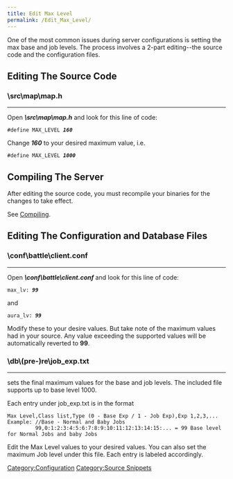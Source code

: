 ```yaml
---
title: Edit Max Level
permalink: /Edit_Max_Level/
---
```


One of the most common issues during server configurations is setting the max base and job levels. The process involves a 2-part editing--the source code and the configuration files.

Editing The Source Code
-----------------------

### \\src\\map\\map.h

------------------------------------------------------------------------

Open ***\\src\\map\\map.h*** and look for this line of code:

`#define MAX_LEVEL `***`160`***

Change ***160*** to your desired maximum value, i.e.

`#define MAX_LEVEL `***`1000`***

Compiling The Server
--------------------

After editing the source code, you must recompile your binaries for the changes to take effect.

See [Compiling](Compiling).

Editing The Configuration and Database Files
--------------------------------------------

### \\conf\\battle\\client.conf

------------------------------------------------------------------------

Open ***\\conf\\battle\\client.conf*** and look for this line of code:

`max_lv: `***`99`***

and

`aura_lv: `***`99`***

Modify these to your desire values. But take note of the maximum values had in your source. Any value exceeding the supported values will be automatically reverted to **99**.

### \\db\\(pre-)re\\job_exp.txt

------------------------------------------------------------------------

sets the final maximum values for the base and job levels. The included file supports up to base level 1000.

Each entry under job_exp.txt is in the format

`Max Level,Class list,Type (0 - Base Exp / 1 - Job Exp),Exp 1,2,3,...`
`Example: //Base - Normal and Baby Jobs`
`         99,0:1:2:3:4:5:6:7:8:9:10:11:12:13:14:15:... = 99 Base level for Normal Jobs and baby Jobs`

Edit the Max Level values to your desired values. You can also set the maximum Job level under this file. Each entry is labeled accordingly.

[Category:Configuration](Configuration) [Category:Source Snippets](/Category:Source_Snippets "wikilink")